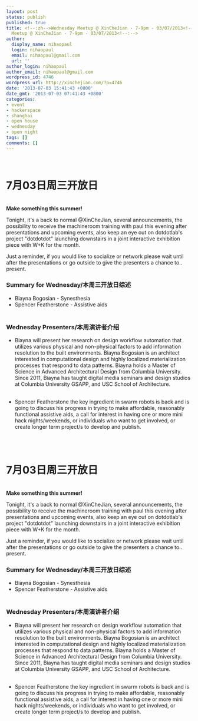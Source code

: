 ```yaml
---
layout: post
status: publish
published: true
title: <!--:zh-->Wednesday Meetup @ XinCheJian - 7-9pm - 03/07/2013<!--:--><!--:en-->Wednesday
  Meetup @ XinCheJian - 7-9pm - 03/07/2013<!--:-->
author:
  display_name: nihaopaul
  login: nihaopaul
  email: nihaopaul@gmail.com
  url: ''
author_login: nihaopaul
author_email: nihaopaul@gmail.com
wordpress_id: 4746
wordpress_url: http://xinchejian.com/?p=4746
date: '2013-07-03 15:41:43 +0800'
date_gmt: '2013-07-03 07:41:43 +0800'
categories:
- event
- hackerspace
- shanghai
- open house
- wednesday
- open night
tags: []
comments: []
---
```

<p><!--:zh--><br />
<h1>7月03日周三开放日</h1><br />
<strong>Make something this summer! &nbsp;</strong></p>
<p>Tonight, it's a back to normal @XinCheJian, several announcements, the possibility to receive the machineroom training with paul this evening after presentations and upcoming events, also keep an eye out on dotdotlab's project "dotdotdot" launching downstairs in a joint interactive exhibition piece with W+K for the month.</p>
<p>Just a reminder, if you would like to socialize or network please wait until after the presentations or go outside to give the presenters a chance to.. present.</p>
<h3>Summary for Wednesday/本周三开放日综述</h3></p>
<ul>
<li>Biayna Bogosian - Synesthesia</li>
<li>Spencer Featherstone - Assistive aids</li><br />
</ul></p>
<h3>Wednesday Presenters/本周演讲者介绍</h3></p>
<ul>
<li>Biayna will present her research on design workflow automation that utilizes various physical and non-physical factors to add information resolution to the built environments. Biayna Bogosian is an architect interested in computational design and highly localized materialization processes that respond to data patterns. Biayna holds a Master of Science in Advanced Architectural Design from Columbia University. Since 2011, Biayna has taught digital media seminars and design studios at Columbia University GSAPP, and USC School of Architecture.</li><br />
</ul></p>
<ul>
<li>Spencer Featherstone the key ingredient in swarm robots is back and is going to discuss his progress in trying to make affordable, reasonably functional assistive aids, a call for interest in having one or more mini hack nights/weekends, or individuals who want to get involved, or create longer term project/s to develop and publish.</li><br />
</ul><!--:--><!--:en--><br />
<h1>7月03日周三开放日</h1><br />
<strong>Make something this summer! &nbsp;</strong></p>
<p>Tonight, it's a back to normal @XinCheJian, several announcements, the possibility to receive the machineroom training with paul this evening after presentations and upcoming events, also keep an eye out on dotdotlab's project "dotdotdot" launching downstairs in a joint interactive exhibition piece with W+K for the month.</p>
<p>Just a reminder, if you would like to socialize or network please wait until after the presentations or go outside to give the presenters a chance to.. present.</p>
<h3>Summary for Wednesday/本周三开放日综述</h3></p>
<ul>
<li>Biayna Bogosian - Synesthesia</li>
<li>Spencer Featherstone - Assistive aids</li><br />
</ul></p>
<h3>Wednesday Presenters/本周演讲者介绍</h3></p>
<ul>
<li>Biayna will present her research on design workflow automation that utilizes various physical and non-physical factors to add information resolution to the built environments. Biayna Bogosian is an architect interested in computational design and highly localized materialization processes that respond to data patterns. Biayna holds a Master of Science in Advanced Architectural Design from Columbia University. Since 2011, Biayna has taught digital media seminars and design studios at Columbia University GSAPP, and USC School of Architecture.</li><br />
</ul></p>
<ul>
<li>Spencer Featherstone the key ingredient in swarm robots is back and is going to discuss his progress in trying to make affordable, reasonably functional assistive aids, a call for interest in having one or more mini hack nights/weekends, or individuals who want to get involved, or create longer term project/s to develop and publish.</li><br />
</ul><!--:--></p>

